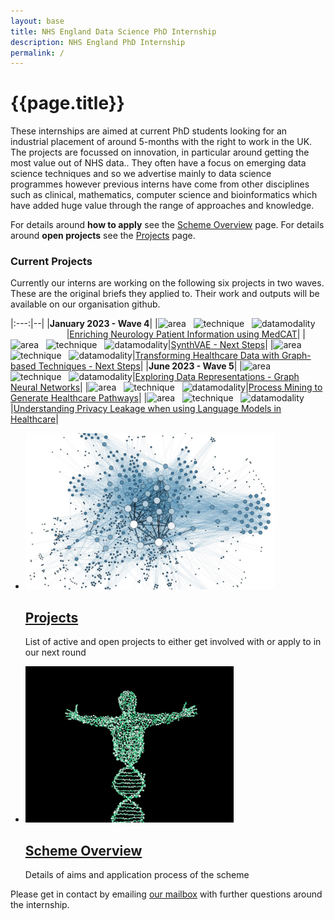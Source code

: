 ```yaml
---
layout: base 
title: NHS England Data Science PhD Internship
description: NHS England PhD Internship
permalink: /
---
```


# {{page.title}}

These internships are aimed at current PhD students looking for an industrial placement of around 5-months with the right to work in the UK.  The projects are focussed on innovation, in particular around getting the most value out of NHS data..  They often have a focus on emerging data science techniques and so we advertise mainly to data science programmes however previous interns have come from other disciplines such as clinical, mathematics, computer science and bioinformatics which have added huge value through the range of approaches and knowledge.

For details around **how to apply** see the <a href="/nhsx-internship-projects/overview.html">Scheme Overview</a> page.  For details around **open projects** see the <a href="/nhsx-internship-projects/projects.html">Projects</a> page.
### Current Projects 
Currently our interns are working on the following six projects in two waves.  These are the original briefs they applied to.  Their work and outputs will be available on our organisation github.

|:---:|--|
|**January 2023 - Wave 4**|
|![area](https://img.shields.io/badge/NLP-yellow) &nbsp; ![technique](https://img.shields.io/badge/CogStack-lightgrey) &nbsp; ![datamodality](https://img.shields.io/badge/TextData-9cf) &emsp; &emsp; &emsp; &emsp; &emsp; |[Enriching Neurology Patient Information using MedCAT](https://nhsx.github.io/nhsx-internship-projects/enriching-neurology-information-medcat/)|
|![area](https://img.shields.io/badge/Synthetic-brightgreen) &nbsp; ![technique](https://img.shields.io/badge/VAE-lightgrey) &nbsp; ![datamodality](https://img.shields.io/badge/TabularData-green)|[SynthVAE - Next Steps](https://nhsx.github.io/nhsx-internship-projects/synthvae-extension/)|
|![area](https://img.shields.io/badge/Graphs-yellowgreen) &nbsp; ![technique](https://img.shields.io/badge/Hypergraphs-lightgrey) &nbsp; ![datamodality](https://img.shields.io/badge/TabularData-green)|[Transforming Healthcare Data with Graph-based Techniques - Next Steps](https://nhsx.github.io/nhsx-internship-projects/transforming-healthcare-data-graph-based-sail-update/)|
|**June 2023 - Wave 5**|
|![area](https://img.shields.io/badge/Graphs-yellowgreen) &nbsp; ![technique](https://img.shields.io/badge/GNNs-lightgrey) &nbsp; ![datamodality](https://img.shields.io/badge/MultiModalData-blueviolet)|[Exploring Data Representations - Graph Neural Networks](https://nhsx.github.io/nhsx-internship-projects/exploring-data-representations-gnn/)|
|![area](https://img.shields.io/badge/Simulation-darkblue) &nbsp; ![technique](https://img.shields.io/badge/ProcessMining-lightgrey) &nbsp; ![datamodality](https://img.shields.io/badge/TabularData-green)|[Process Mining to Generate Healthcare Pathways](https://nhsx.github.io/nhsx-internship-projects/process-mining-generate-pathways/)|
|![area](https://img.shields.io/badge/NLP-yellow) &nbsp; ![technique](https://img.shields.io/badge/Memorisation-lightgrey) &nbsp; ![datamodality](https://img.shields.io/badge/MultiModalData-blueviolet)|[Understanding Privacy Leakage when using Language Models in Healthcare](https://nhsx.github.io/nhsx-internship-projects/language-model-privacy-leakage/)|

<ul class="nhsuk-grid-row nhsuk-card-group">
  <li class="nhsuk-grid-column-one-half nhsuk-card-group__item">
    <div class="nhsuk-card nhsuk-card--clickable">
        <img class="nhsuk-card__img" src="assets/img/graph.jpg" alt="teaser" height="250" />
        <div class="nhsuk-card__content">
            <h2 class="nhsuk-card__heading nhsuk-heading-m">
            <a class="nhsuk-card__link" href="projects.html">Projects</a>
            </h2>
            <p class="nhsuk-card__description">List of active and open projects to either get involved with or apply to in our next round</p>
        </div>
    </div>
  </li>    
  <li class="nhsuk-grid-column-one-half nhsuk-card-group__item">  
    <div class="nhsuk-card nhsuk-card--clickable">
        <img class="nhsuk-card__img" src="assets/img/genetic-algo.jpg" alt="teaser" height="250" />
        <div class="nhsuk-card__content">
            <h2 class="nhsuk-card__heading nhsuk-heading-m">
            <a class="nhsuk-card__link" href="overview.html">Scheme Overview</a>
            </h2>
            <p class="nhsuk-card__description">Details of aims and application process of the scheme</p>
        </div>
    </div>
  </li>
</ul>

Please get in contact by emailing <a href="mailto:datascience@nhs.net">our mailbox</a> with further questions around the internship.  
